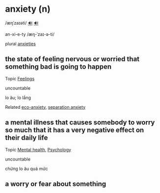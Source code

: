 # anxiety (n)

/æŋˈzaɪəti/ [🔊](https://www.oxfordlearnersdictionaries.com/media/english/uk_pron/a/anx/anxie/anxiety__gb_1.mp3) [🔊](https://www.oxfordlearnersdictionaries.com/media/english/us_pron/a/anx/anxie/anxiety__us_1.mp3)

an-xi-e-ty /æŋ-ˈzaɪ-ə-ti/

plural [anxieties]()

## the state of feeling nervous or worried that something bad is going to happen

Topic [Feelings](../topics/feelings.md#feelings)

uncountable

lo âu; lo lắng

Related [eco-anxiety](), [separation anxiety]()

## a mental illness that causes somebody to worry so much that it has a very negative effect on their daily life

Topic [Mental health](../topics/mental-health.md#mental-health), [Psychology](../topics/psychology.md#psychology)

uncountable

chứng lo âu quá mức

## a worry or fear about something